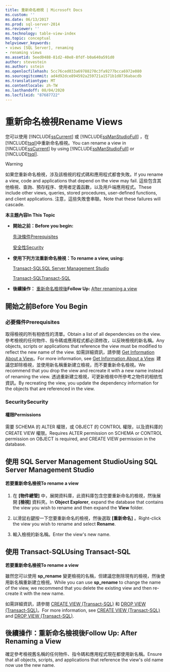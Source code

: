 ```yaml
---
title: 重新命名檢視 | Microsoft Docs
ms.custom: ''
ms.date: 06/13/2017
ms.prod: sql-server-2014
ms.reviewer: ''
ms.technology: table-view-index
ms.topic: conceptual
helpviewer_keywords:
- views [SQL Server], renaming
- renaming views
ms.assetid: 5eed0488-81d2-40e8-8fdf-b0a640a591d0
author: stevestein
ms.author: sstein
ms.openlocfilehash: 5cc76ced033a69788270c3fa9277bcca6972e080
ms.sourcegitcommit: ad4d92dce894592a259721a1571b1d8736abacdb
ms.translationtype: MT
ms.contentlocale: zh-TW
ms.lasthandoff: 08/04/2020
ms.locfileid: "87687722"
---
```

# <a name="rename-views"></a><span data-ttu-id="022ba-102">重新命名檢視</span><span class="sxs-lookup"><span data-stu-id="022ba-102">Rename Views</span></span>
  <span data-ttu-id="022ba-103">您可以使用 [!INCLUDE[ssCurrent](../../includes/sscurrent-md.md)] 或 [!INCLUDE[ssManStudioFull](../../includes/ssmanstudiofull-md.md)] ，在 [!INCLUDE[tsql](../../includes/tsql-md.md)]中重新命名檢視。</span><span class="sxs-lookup"><span data-stu-id="022ba-103">You can rename a view in [!INCLUDE[ssCurrent](../../includes/sscurrent-md.md)] by using [!INCLUDE[ssManStudioFull](../../includes/ssmanstudiofull-md.md)] or [!INCLUDE[tsql](../../includes/tsql-md.md)].</span></span>  
  
> [!WARNING]  
>  <span data-ttu-id="022ba-104">如果您重新命名檢視，涉及該檢視的程式碼和應用程式都會失敗。</span><span class="sxs-lookup"><span data-stu-id="022ba-104">If you rename a view, code and applications that depend on the view may fail.</span></span> <span data-ttu-id="022ba-105">這些包含其他檢視、查詢、預存程序、使用者定義函數，以及用戶端應用程式。</span><span class="sxs-lookup"><span data-stu-id="022ba-105">These include other views, queries, stored procedures, user-defined functions, and client applications.</span></span> <span data-ttu-id="022ba-106">注意，這些失敗會串聯。</span><span class="sxs-lookup"><span data-stu-id="022ba-106">Note that these failures will cascade.</span></span>  
  
 <span data-ttu-id="022ba-107">**本主題內容**</span><span class="sxs-lookup"><span data-stu-id="022ba-107">**In This Topic**</span></span>  
  
-   <span data-ttu-id="022ba-108">**開始之前：**</span><span class="sxs-lookup"><span data-stu-id="022ba-108">**Before you begin:**</span></span>  
  
     [<span data-ttu-id="022ba-109">先決條件</span><span class="sxs-lookup"><span data-stu-id="022ba-109">Prerequisites</span></span>](#Prerequisites)  
  
     [<span data-ttu-id="022ba-110">安全性</span><span class="sxs-lookup"><span data-stu-id="022ba-110">Security</span></span>](#Security)  
  
-   <span data-ttu-id="022ba-111">**使用下列方法重新命名檢視：**</span><span class="sxs-lookup"><span data-stu-id="022ba-111">**To rename a view, using:**</span></span>  
  
     [<span data-ttu-id="022ba-112">Transact-SQL</span><span class="sxs-lookup"><span data-stu-id="022ba-112">SQL Server Management Studio</span></span>](#SSMSProcedure)  
  
     [<span data-ttu-id="022ba-113">Transact-SQL</span><span class="sxs-lookup"><span data-stu-id="022ba-113">Transact-SQL</span></span>](#TsqlProcedure)  
  
-   <span data-ttu-id="022ba-114">**後續操作：** [重新命名檢視後](#FollowUp)</span><span class="sxs-lookup"><span data-stu-id="022ba-114">**Follow Up:**  [After renaming a view](#FollowUp)</span></span>  
  
##  <a name="before-you-begin"></a><a name="BeforeYouBegin"></a> <span data-ttu-id="022ba-115">開始之前</span><span class="sxs-lookup"><span data-stu-id="022ba-115">Before You Begin</span></span>  
  
###  <a name="prerequisites"></a><a name="Prerequisites"></a> <span data-ttu-id="022ba-116">必要條件</span><span class="sxs-lookup"><span data-stu-id="022ba-116">Prerequisites</span></span>  
 <span data-ttu-id="022ba-117">取得檢視的所有相依性的清單。</span><span class="sxs-lookup"><span data-stu-id="022ba-117">Obtain a list of all dependencies on the view.</span></span> <span data-ttu-id="022ba-118">參考檢視的任何物件、指令碼或應用程式都必須修改，以反映檢視的新名稱。</span><span class="sxs-lookup"><span data-stu-id="022ba-118">Any objects, scripts or applications that reference the view must be modified to reflect the new name of the view.</span></span> <span data-ttu-id="022ba-119">如需詳細資訊，請參閱 [Get Information About a View](get-information-about-a-view.md)。</span><span class="sxs-lookup"><span data-stu-id="022ba-119">For more information, see [Get Information About a View](get-information-about-a-view.md).</span></span> <span data-ttu-id="022ba-120">建議您卸除檢視，並使用新名稱重新建立檢視，而不要重新命名檢視。</span><span class="sxs-lookup"><span data-stu-id="022ba-120">We recommend that you drop the view and recreate it with a new name instead of renaming the view.</span></span> <span data-ttu-id="022ba-121">透過重新建立檢視，可更新檢視中所參考之物件的相依性資訊。</span><span class="sxs-lookup"><span data-stu-id="022ba-121">By recreating the view, you update the dependency information for the objects that are referenced in the view.</span></span>  
  
###  <a name="security"></a><a name="Security"></a> <span data-ttu-id="022ba-122">Security</span><span class="sxs-lookup"><span data-stu-id="022ba-122">Security</span></span>  
  
####  <a name="permissions"></a><a name="Permissions"></a> <span data-ttu-id="022ba-123">權限</span><span class="sxs-lookup"><span data-stu-id="022ba-123">Permissions</span></span>  
 <span data-ttu-id="022ba-124">需要 SCHEMA 的 ALTER 權限，或 OBJECT 的 CONTROL 權限，以及資料庫的 CREATE VIEW 權限。</span><span class="sxs-lookup"><span data-stu-id="022ba-124">Requires ALTER permission on SCHEMA or CONTROL permission on OBJECT is required, and CREATE VIEW permission in the database.</span></span>  
  
##  <a name="using-sql-server-management-studio"></a><a name="SSMSProcedure"></a> <span data-ttu-id="022ba-125">使用 SQL Server Management Studio</span><span class="sxs-lookup"><span data-stu-id="022ba-125">Using SQL Server Management Studio</span></span>  
  
#### <a name="to-rename-a-view"></a><span data-ttu-id="022ba-126">若要重新命名檢視</span><span class="sxs-lookup"><span data-stu-id="022ba-126">To rename a view</span></span>  
  
1.  <span data-ttu-id="022ba-127">在 **[物件總管]** 中，展開資料庫，此資料庫包含您要重新命名的檢視，然後展開 **[檢視]** 資料夾。</span><span class="sxs-lookup"><span data-stu-id="022ba-127">In **Object Explorer**, expand the database that contains the view you wish to rename and then expand the **View** folder.</span></span>  
  
2.  <span data-ttu-id="022ba-128">以滑鼠右鍵按一下您要重新命名的檢視，然後選取 **[重新命名]** 。</span><span class="sxs-lookup"><span data-stu-id="022ba-128">Right-click the view you wish to rename and select **Rename**.</span></span>  
  
3.  <span data-ttu-id="022ba-129">輸入檢視的新名稱。</span><span class="sxs-lookup"><span data-stu-id="022ba-129">Enter the view's new name.</span></span>  
  
##  <a name="using-transact-sql"></a><a name="TsqlProcedure"></a> <span data-ttu-id="022ba-130">使用 Transact-SQL</span><span class="sxs-lookup"><span data-stu-id="022ba-130">Using Transact-SQL</span></span>  
 <span data-ttu-id="022ba-131">**若要重新命名檢視**</span><span class="sxs-lookup"><span data-stu-id="022ba-131">**To rename a view**</span></span>  
  
 <span data-ttu-id="022ba-132">雖然您可以使用 **sp_rename** 變更檢視的名稱，但建議您刪除現有的檢視，然後使用新名稱重新建立檢視。</span><span class="sxs-lookup"><span data-stu-id="022ba-132">While you can use **sp_rename** to change the name of the view, we recommend that you delete the existing view and then re-create it with the new name.</span></span>  
  
 <span data-ttu-id="022ba-133">如需詳細資訊，請參閱 [CREATE VIEW &#40;Transact-SQL&#41;](/sql/t-sql/statements/create-view-transact-sql) 和 [DROP VIEW &#40;Transact-SQL&#41;](/sql/t-sql/statements/drop-view-transact-sql)。</span><span class="sxs-lookup"><span data-stu-id="022ba-133">For more information, see [CREATE VIEW &#40;Transact-SQL&#41;](/sql/t-sql/statements/create-view-transact-sql) and [DROP VIEW &#40;Transact-SQL&#41;](/sql/t-sql/statements/drop-view-transact-sql).</span></span>  
  
##  <a name="follow-up-after-renaming-a-view"></a><a name="FollowUp"></a> <span data-ttu-id="022ba-134">後續操作：重新命名檢視後</span><span class="sxs-lookup"><span data-stu-id="022ba-134">Follow Up: After Renaming a View</span></span>  
 <span data-ttu-id="022ba-135">確定參考檢視舊名稱的任何物件、指令碼和應用程式現在都使用新名稱。</span><span class="sxs-lookup"><span data-stu-id="022ba-135">Ensure that all objects, scripts, and applications that reference the view's old name now use the new name.</span></span>  
  
  
